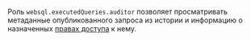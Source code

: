 Роль `websql.executedQueries.auditor` позволяет просматривать метаданные опубликованного запроса из истории и информацию о назначенных [правах доступа](../../../iam/concepts/access-control/index.md) к нему.
